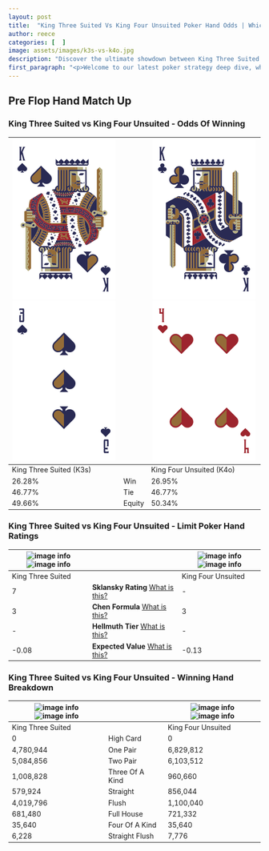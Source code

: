 ```yaml
---
layout: post
title:  "King Three Suited Vs King Four Unsuited Poker Hand Odds | Which Is The Better Hand In Poker? A Complete Guide"
author: reece
categories: [  ]
image: assets/images/k3s-vs-k4o.jpg
description: "Discover the ultimate showdown between King Three Suited and King Four Unsuited in poker! Uncover the odds, strategies, and scenarios where one hand triumphs over the other. Get ready to up your poker game with this thrilling analysis."
first_paragraph: "<p>Welcome to our latest poker strategy deep dive, where we're pitting two distinct hands against each other in a high-stakes showdown: King Three Suited vs King Four Unsuited.</p><p>In the dynamic world of poker, every decision counts, and knowing which hand holds the upper hand is key to your success at the table.</p><p>In this article, we'll dissect these two hands, explore the scenarios where one dominates the other, and equip you with the knowledge to make strategic choices that can tip the odds in your favor.</p><p>Get ready to unravel the intriguing dynamics of these poker hands and elevate your game to new heights.</p>"
---
```




[comment]: # (sp0)

## Pre Flop Hand Match Up

<div class="table hand-ratings" markdown="1"> 



### King Three Suited vs King Four Unsuited - Odds Of Winning


    
| ![image info](assets/images/hand1/k.png) ![image info](assets/images/hand1/3.png) |  | ![image info](assets/images/hand2/k.png) ![image info](assets/images/hand2/4o.png) |
| -------- | -------- | -------- |
| King Three Suited (K3s) |  | King Four Unsuited (K4o) |
| 26.28% | Win | 26.95% |
| 46.77% | Tie | 46.77% |
| 49.66% | Equity | 50.34% |




[comment]: # (sp1)



### King Three Suited vs King Four Unsuited - Limit Poker Hand Ratings


    
| ![image info](https://www.riverpairs.com/assets/images/hand1/k.png) ![image info](https://www.riverpairs.com/assets/images/hand1/3.png) |  | ![image info](https://www.riverpairs.com/assets/images/hand2/k.png) ![image info](https://www.riverpairs.com/assets/images/hand2/4o.png) |
| -------- | -------- | -------- |
| King Three Suited |  | King Four Unsuited |
| 7 | **Sklansky Rating** [What is this?](/sklansky-rating-explained) | - |
| 3 | **Chen Formula** [What is this?](/chen-formula-explained) | 3 |
| - | **Hellmuth Tier** [What is this?](/Hellmuth-tier-explained) | - |
| -0.08 | **Expected Value** [What is this?](/expected-value-explained) | -0.13 |




[comment]: # (sp2)



### King Three Suited vs King Four Unsuited - Winning Hand Breakdown


    
| ![image info](https://www.riverpairs.com/assets/images/hand1/k.png) ![image info](https://www.riverpairs.com/assets/images/hand1/3.png) |  | ![image info](https://www.riverpairs.com/assets/images/hand2/k.png) ![image info](https://www.riverpairs.com/assets/images/hand2/4o.png) |
| -------- | -------- | -------- |
| King Three Suited |  | King Four Unsuited |
| 0 | High Card | 0 |
| 4,780,944 | One Pair | 6,829,812 |
| 5,084,856 | Two Pair | 6,103,512 |
| 1,008,828 | Three Of A Kind | 960,660 |
| 579,924 | Straight | 856,044 |
| 4,019,796 | Flush | 1,100,040 |
| 681,480 | Full House | 721,332 |
| 35,640 | Four Of A Kind | 35,640 |
| 6,228 | Straight Flush | 7,776 |




[comment]: # (sp3)



</div>

[comment]: # (sp4)



[comment]: # (sp5)

